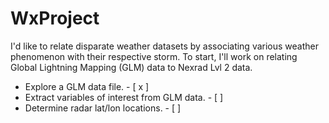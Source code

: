 # WxProject

I'd like to relate disparate weather datasets by associating various weather 
phenomenon with their respective storm. To start, I'll work on relating Global 
Lightning Mapping (GLM) data to Nexrad Lvl 2 data. 

* Explore a GLM data file. - [ x ]
* Extract variables of interest from GLM data. - [ ]
* Determine radar lat/lon locations. - [ ]
